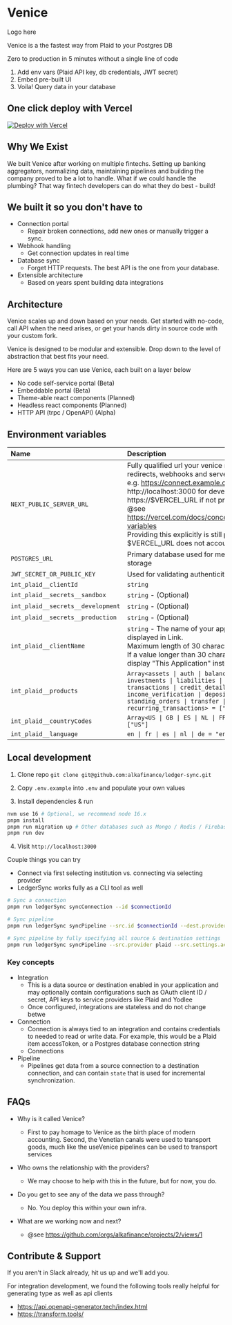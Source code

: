 # Venice

Logo here

Venice is a the fastest way from Plaid to your Postgres DB

Zero to production in 5 minutes without a single line of code
1. Add env vars (Plaid API key, db credentials, JWT secret)
2. Embed pre-built UI
3. Voila! Query data in your database

## One click deploy with Vercel

[![Deploy with Vercel](https://vercel.com/button)](https://vercel.com/new/clone?env=POSTGRES_URL%2Cint_plaid__clientId%2Cint_plaid__secrets__sandbox%2CJWT_SECRET_OR_PUBLIC_KEY&envDescription=Not%20all%20values%20are%20required.%20Use%20empty%20space%20to%20skip%20values&envLink=https%3A%2F%2Fgithub.com%2Falkafinance%2Fledger-sync%2Fblob%2Fmain%2Fapps%2Fapp-config%2FREADME.md&project-name=my-ledger-sync&repository-url=https%3A%2F%2Fgithub.com%2Falkafinance%2Fledger-sync&root-directory=apps%2Fnext)

## Why We Exist

We built Venice after working on multiple fintechs. Setting up banking aggregators, normalizing data, maintaining pipelines and building the company proved to be a lot to handle. What if we could handle the plumbing? That way fintech developers can do what they do best - build! 

## We built it so you don't have to

- Connection portal
    - Repair broken connections, add new ones or manually trigger a sync.
- Webhook handling
    - Get connection updates in real time
- Database sync
    - Forget HTTP requests. The best API is the one from your database.
- Extensible architecture
    - Based on years spent building data integrations


## Architecture

Venice scales up and down based on your needs. Get started with no-code, call API when the need arises, or get your hands dirty in source code with your custom fork.

Venice is designed to be modular and extensible. Drop down to the level of abstraction that best fits your need.

Here are 5 ways you can use Venice, each built on a layer below

- No code self-service portal (Beta)
- Embeddable portal (Beta)
- Theme-able react components (Planned)
- Headless react components (Planned)
- HTTP API (trpc / OpenAPI) (Alpha)




## Environment variables

| Name                              | Description                                                                                                                                                                                                                                                                                                                                                                                                     |
| :-------------------------------- | :-------------------------------------------------------------------------------------------------------------------------------------------------------------------------------------------------------------------------------------------------------------------------------------------------------------------------------------------------------------------------------------------------------------- |
| `NEXT_PUBLIC_SERVER_URL`          | Fully qualified url your venice next.js app used for redirects, webhooks and server-side rendering.</br>e.g. https://connect.example.com or http://localhost:3000 for development. Defaults to https://$VERCEL_URL if not provided</br>@see https://vercel.com/docs/concepts/projects/environment-variables</br>Providing this explicitly is still preferrred as $VERCEL_URL does not account for custom domain |
| `POSTGRES_URL`                    | Primary database used for metadata and user data storage                                                                                                                                                                                                                                                                                                                                                        |
| `JWT_SECRET_OR_PUBLIC_KEY`        | Used for validating authenticity of accessToken                                                                                                                                                                                                                                                                                                                                                                 |
| `int_plaid__clientId`             | `string`                                                                                                                                                                                                                                                                                                                                                                                                        |
| `int_plaid__secrets__sandbox`     | `string` - (Optional)                                                                                                                                                                                                                                                                                                                                                                                           |
| `int_plaid__secrets__development` | `string` - (Optional)                                                                                                                                                                                                                                                                                                                                                                                           |
| `int_plaid__secrets__production`  | `string` - (Optional)                                                                                                                                                                                                                                                                                                                                                                                           |
| `int_plaid__clientName`           | `string` - The name of your application, as it should be displayed in Link.</br>Maximum length of 30 characters.</br>If a value longer than 30 characters is provided, Link will display "This Application" instead.                                                                                                                                                                                            |
| `int_plaid__products`             | `Array<assets \| auth \| balance \| identity \| investments \| liabilities \| payment_initiation \| transactions \| credit_details \| income \| income_verification \| deposit_switch \| standing_orders \| transfer \| employment \| recurring_transactions> = ["transactions"]`                                                                                                                               |
| `int_plaid__countryCodes`         | `Array<US \| GB \| ES \| NL \| FR \| IE \| CA \| DE \| IT> = ["US"]`                                                                                                                                                                                                                                                                                                                                            |
| `int_plaid__language`             | `en \| fr \| es \| nl \| de = "en"`                                                                                                                                                                                                                                                                                                                                                                             |



## Local development

1. Clone repo `git clone git@github.com:alkafinance/ledger-sync.git`

2. Copy `.env.example` into `.env` and populate your own values

3. Install dependencies & run

```bash
nvm use 16 # Optional, we recommend node 16.x
pnpm install
pnpm run migration up # Other databases such as Mongo / Redis / Firebase will be supported later. Let us know if you would like to contribute
pnpm run dev

```

4. Visit `http://localhost:3000`

Couple things you can try

- Connect via first selecting institution vs. connecting via selecting provider
- LedgerSync works fully as a CLI tool as well

```bash
# Sync a connection
pnpm run ledgerSync syncConnection --id $connectionId

# Sync pipeline
pnpm run ledgerSync syncPipeline --src.id $connectionId --dest.provider fs --dest.settings.basePath ./data

# Sync pipeline by fully specifying all source & destination settings
pnpm run ledgerSync syncPipeline --src.provider plaid --src.settings.accessToken $accessToken --dest.provider fs --dest.settings.basePath ./data
```

### Key concepts

- Integration
    - This is a data source or destination enabled in your application and may optionally contain configurations such as OAuth client ID / secret, API keys to service providers like Plaid and Yodlee
    - Once configured, integrations are stateless and do not change betwe
- Connection
    - Connection is always tied to an integration and contains credentials to needed to read or write data. For example, this would be a Plaid item accessToken, or a Postgres database connection string
    - Connections
- Pipeline
    - Pipelines get data from a source connection to a destination connection, and can contain `state` that is used for incremental synchronization.

## FAQs

- Why is it called Venice?
    - First to pay homage to Venice as the birth place of modern accounting. Second, the Venetian canals were used to transport goods, much like the useVenice pipelines can be used to transport services

- Who owns the relationship with the providers?
    - We may choose to help with this in the future, but for now, you do. 

- Do you get to see any of the data we pass through?
    - No. You deploy this within your own infra.

- What are we working now and next?
    - @see https://github.com/orgs/alkafinance/projects/2/views/1

## Contribute & Support

If you aren't in Slack already, hit us up and we'll add you.

For integration development, we found the following tools really helpful for generating
type as well as api clients
- https://api.openapi-generator.tech/index.html
- https://transform.tools/

